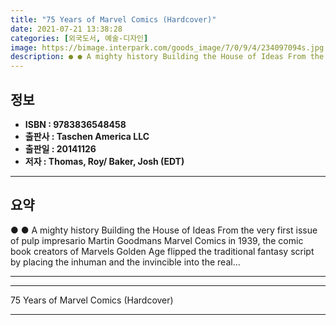 ```yaml
---
title: "75 Years of Marvel Comics (Hardcover)"
date: 2021-07-21 13:38:28
categories: [외국도서, 예술-디자인]
image: https://bimage.interpark.com/goods_image/7/0/9/4/234097094s.jpg
description: ● ● A mighty history Building the House of Ideas From the very first issue of pulp impresario Martin Goodmans Marvel Comics in 1939, the comic book creators o
---
```


## **정보**

- **ISBN : 9783836548458**
- **출판사 : Taschen America LLC**
- **출판일 : 20141126**
- **저자 : Thomas, Roy/ Baker, Josh (EDT)**

------



## **요약**

●  ●  A mighty history Building the House of Ideas From the very first issue of pulp impresario Martin Goodmans Marvel Comics in 1939, the comic book creators of Marvels Golden Age flipped the traditional fantasy script by placing the inhuman and the invincible into the real... 

------



------


75 Years of Marvel Comics (Hardcover) 

------


